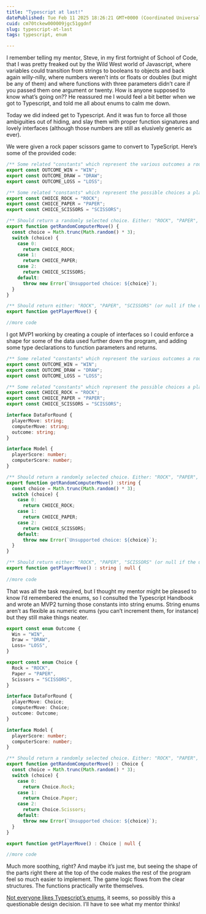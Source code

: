 ```yaml
---
title: "Typescript at last!"
datePublished: Tue Feb 11 2025 18:26:21 GMT+0000 (Coordinated Universal Time)
cuid: cm70tckew000009jgc51ggdnf
slug: typescript-at-last
tags: typescript, enum

---
```


I remember telling my mentor, Steve, in my first fortnight of School of Code, that I was pretty freaked out by the Wild West world of Javascript, where variables could transition from strings to booleans to objects and back again willy-nilly, where numbers weren’t ints or floats or doubles (but might be any of them) and where functions with three parameters didn’t care if you passed them one argument or twenty. How is anyone supposed to know what’s going on?? He reassured me I would feel a bit better when we got to Typescript, and told me all about enums to calm me down.

Today we did indeed get to Typescript. And it was fun to force all those ambiguities out of hiding, and slay them with proper function signatures and lovely interfaces (although those numbers are still as elusively generic as ever).

We were given a rock paper scissors game to convert to TypeScript. Here’s some of the provided code:

```javascript
/** Some related "constants" which represent the various outcomes a round can have. */
export const OUTCOME_WIN = "WIN";
export const OUTCOME_DRAW = "DRAW";
export const OUTCOME_LOSS = "LOSS";

/** Some related "constants" which represent the possible choices a player can make when playing. */
export const CHOICE_ROCK = "ROCK";
export const CHOICE_PAPER = "PAPER";
export const CHOICE_SCISSORS = "SCISSORS";

/** Should return a randomly selected choice. Either: "ROCK", "PAPER", "SCISSORS" */
export function getRandomComputerMove() {
  const choice = Math.trunc(Math.random() * 3);
  switch (choice) {
    case 0:
      return CHOICE_ROCK;
    case 1:
      return CHOICE_PAPER;
    case 2:
      return CHOICE_SCISSORS;
    default:
      throw new Error(`Unsupported choice: ${choice}`);
  }
}

/** Should return either: "ROCK", "PAPER", "SCISSORS" (or null if the user cancelled)*/
export function getPlayerMove() {

//more code 
```

I got MVP1 working by creating a couple of interfaces so I could enforce a shape for some of the data used further down the program, and adding some type declarations to function parameters and returns.

```typescript
/** Some related "constants" which represent the various outcomes a round can have. */
export const OUTCOME_WIN = "WIN";
export const OUTCOME_DRAW = "DRAW";
export const OUTCOME_LOSS = "LOSS";

/** Some related "constants" which represent the possible choices a player can make when playing. */
export const CHOICE_ROCK = "ROCK";
export const CHOICE_PAPER = "PAPER";
export const CHOICE_SCISSORS = "SCISSORS";

interface DataForRound {
  playerMove: string;
  computerMove: string;
  outcome: string;
}

interface Model {
  playerScore: number;
  computerScore: number;
}

/** Should return a randomly selected choice. Either: "ROCK", "PAPER", "SCISSORS" */
export function getRandomComputerMove() :string {
  const choice = Math.trunc(Math.random() * 3);
  switch (choice) {
    case 0:
      return CHOICE_ROCK;
    case 1:
      return CHOICE_PAPER;
    case 2:
      return CHOICE_SCISSORS;
    default:
      throw new Error(`Unsupported choice: ${choice}`);
  }
}

/** Should return either: "ROCK", "PAPER", "SCISSORS" (or null if the user cancelled)*/
export function getPlayerMove() : string | null {
   
//more code     
```

That was all the task required, but I thought my mentor might be pleased to know I’d remembered the enums, so I consulted the Typescript Handbook and wrote an MVP2 turning those constants into string enums. String enums aren’t as flexible as numeric enums (you can’t increment them, for instance) but they still make things neater.

```typescript
export const enum Outcome {  
  Win = "WIN",
  Draw = "DRAW",
  Loss= "LOSS",
}

export const enum Choice {
  Rock = "ROCK",
  Paper = "PAPER",
  Scissors = "SCISSORS",
}

interface DataForRound {
  playerMove: Choice;
  computerMove: Choice;
  outcome: Outcome;
}

interface Model {
  playerScore: number;
  computerScore: number;
}

/** Should return a randomly selected choice. Either: "ROCK", "PAPER", "SCISSORS" */
export function getRandomComputerMove() : Choice {
  const choice = Math.trunc(Math.random() * 3);
  switch (choice) {
    case 0:
      return Choice.Rock;
    case 1:
      return Choice.Paper;
    case 2:
      return Choice.Scissors;
    default:
      throw new Error(`Unsupported choice: ${choice}`);
  }
}

export function getPlayerMove() : Choice | null {

//more code
```

Much more soothing, right? And maybe it’s just me, but seeing the shape of the parts right there at the top of the code makes the rest of the program feel so much easier to implement. The game logic flows from the clear structures. The functions practically write themselves.

[Not everyone likes Typescript’s enums](https://www.reddit.com/r/typescript/comments/103nino/whats_up_with_all_the_enum_hate_lately/), it seems, so possibly this a questionable design decision. I’ll have to see what my mentor thinks!